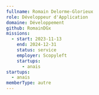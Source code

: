 ```yaml
---
fullname: Romain Delorme-Glorieux
role: Développeur d'Application
domaine: Développement
github: RomainDGx
missions:
  - start: 2023-11-13
    end: 2024-12-31
    status: service
    employer: Scopyleft
    startups:
      - anais
startups:
  - anais
memberType: autre
---
```

